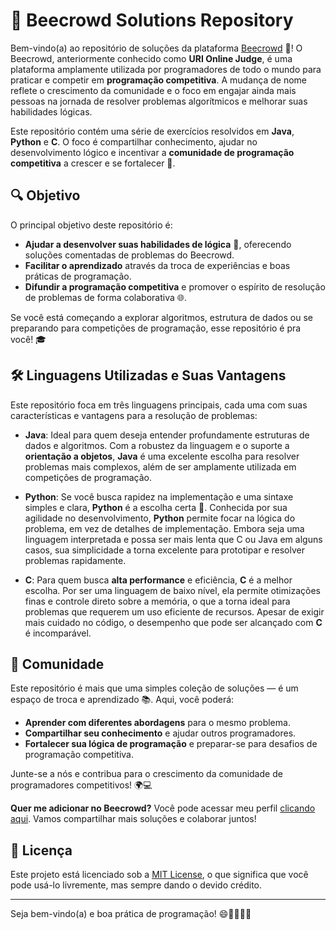 # 🎯 Beecrowd Solutions Repository

Bem-vindo(a) ao repositório de soluções da plataforma [Beecrowd](https://www.beecrowd.com.br) 🚀! O Beecrowd, anteriormente conhecido como **URI Online Judge**, é uma plataforma amplamente utilizada por programadores de todo o mundo para praticar e competir em **programação competitiva**. A mudança de nome reflete o crescimento da comunidade e o foco em engajar ainda mais pessoas na jornada de resolver problemas algorítmicos e melhorar suas habilidades lógicas.

Este repositório contém uma série de exercícios resolvidos em **Java**, **Python** e **C**. O foco é compartilhar conhecimento, ajudar no desenvolvimento lógico e incentivar a **comunidade de programação competitiva** a crescer e se fortalecer 💪.

## 🔍 Objetivo

O principal objetivo deste repositório é:

- **Ajudar a desenvolver suas habilidades de lógica** 🧠, oferecendo soluções comentadas de problemas do Beecrowd.
- **Facilitar o aprendizado** através da troca de experiências e boas práticas de programação.
- **Difundir a programação competitiva** e promover o espírito de resolução de problemas de forma colaborativa 🌐.

Se você está começando a explorar algoritmos, estrutura de dados ou se preparando para competições de programação, esse repositório é pra você! 🎓

## 🛠️ Linguagens Utilizadas e Suas Vantagens

Este repositório foca em três linguagens principais, cada uma com suas características e vantagens para a resolução de problemas:

- **Java**: Ideal para quem deseja entender profundamente estruturas de dados e algoritmos. Com a robustez da linguagem e o suporte a **orientação a objetos**, **Java** é uma excelente escolha para resolver problemas mais complexos, além de ser amplamente utilizada em competições de programação.

- **Python**: Se você busca rapidez na implementação e uma sintaxe simples e clara, **Python** é a escolha certa 🐍. Conhecida por sua agilidade no desenvolvimento, **Python** permite focar na lógica do problema, em vez de detalhes de implementação. Embora seja uma linguagem interpretada e possa ser mais lenta que C ou Java em alguns casos, sua simplicidade a torna excelente para prototipar e resolver problemas rapidamente.

- **C**: Para quem busca **alta performance** e eficiência, **C** é a melhor escolha. Por ser uma linguagem de baixo nível, ela permite otimizações finas e controle direto sobre a memória, o que a torna ideal para problemas que requerem um uso eficiente de recursos. Apesar de exigir mais cuidado no código, o desempenho que pode ser alcançado com **C** é incomparável.

## 🤝 Comunidade

Este repositório é mais que uma simples coleção de soluções — é um espaço de troca e aprendizado 📚. Aqui, você poderá:

- **Aprender com diferentes abordagens** para o mesmo problema.
- **Compartilhar seu conhecimento** e ajudar outros programadores.
- **Fortalecer sua lógica de programação** e preparar-se para desafios de programação competitiva.

Junte-se a nós e contribua para o crescimento da comunidade de programadores competitivos! 🌍💻

**Quer me adicionar no Beecrowd?** Você pode acessar meu perfil [clicando aqui](https://judge.beecrowd.com/pt/profile/853026). Vamos compartilhar mais soluções e colaborar juntos!

## 📄 Licença

Este projeto está licenciado sob a [MIT License](LICENSE), o que significa que você pode usá-lo livremente, mas sempre dando o devido crédito.

---

Seja bem-vindo(a) e boa prática de programação! 😄👩‍💻👨‍💻
